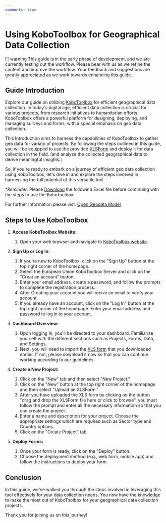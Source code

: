 ```yaml
---
comments: true
---
```



# Using KoboToolbox for Geographical Data Collection

!!! warning
    This guide is in the early phase of development, and we are currently testing out the workflow. Please bear with us as we refine the content and improve the workflow. Your feedback and suggestions are greatly appreciated as we work towards enhancing this guide.

## Guide Introduction

Explore our guide on utilizing [KoboToolbox](https://www.kobotoolbox.org/) for efficient geographical data collection. In today's digital age, efficient data collection is crucial for various projects, from research initiatives to humanitarian efforts. KoboToolbox offers a powerful platform for designing, deploying, and managing surveys and forms, with a special emphasis on geo data collection.

This Introduction aims to harness the capabilities of KoboToolbox to gather geo data for variaty of projects. By following the steps outlined in this guide, you will be equipped to use the provided [XLSForm]( https://github.com/openkfw/open-geodata-model/blob/main/Project_Location_ODK_XLSFORM_Template_V01.xlsx) and deploy it for data collection in the field. (and analyze the collected geographical data to derive meaningful insights.)

So, if you're ready to embark on a journey of efficient geo data collection using KoboToolbox, let's dive in and explore the steps involved in harnessing the full potential of this versatile tool.

**Reminder:* Please [Download](https://github.com/openkfw/open-geodata-model/blob/main/Project_Location_ODK_XLSFORM_Template_V01.xlsx) the followind Excel file before continuing with the steps to use the KoboToolbox: 

For further Information please vist: [Open Geodata Model](https://openkfw.github.io/open-geodata-model/#table-2-the-kfw-project-location-geodata-model-for-financial-cooperation)

## Steps to Use KoboToolbox

1.  **Access KoboToolbox Website:**

    1.  Open your web browser and navigate to [KoboToolbox website](https://www.kobotoolbox.org/).

1.  **Sign Up or Log In:**
    1. If you're new to KoboToolbox, click on the "Sign Up" button at the top right corner of the homepage.
    1. Select the European Union KoboToolbox Server and click on the "Creat an account" button.
    1. Enter your email address, create a password, and follow the prompts to complete the registration process.
    1. After Creating your account you will recive an email to verify your account.
    1. If you already have an account, click on the "Log In" button at the top right corner of the homepage. Enter your email address and password to log in to your account.

1. **Dashboard Overview:**
    1. Upon logging in, you'll be directed to your dashboard. Familiarize yourself with the different sections such as Projects, Forms, Data, and Settings.
    1. Next, you will need to import the [XLS form](https://github.com/openkfw/open-geodata-model/blob/main/Project_Location_ODK_XLSFORM_Template_V01.xlsx) that you downloaded earlier. If not, please download it now so that you can continue working according to our guidelines.

4. **Create a New Project:**
    1. Click on the "New" tab and then select "New Project."
    1. Click on the "New" button at the top right corner of the homepage and then select "Upload an XLSForm."
    1. After you have uploaded the XLS form by clicking on the button "drag and drop the XLSForm file here or click to browse", you must follow the prompt and enter all the necessary information so that you can create the project.
    1. Enter a name and description for your project. Choose the appropriate settings which are required such as Sector type and Country options.
    1. Click on the "Create Project" tab.
 
5. **Deploy Forms:**
    1. Once your form is ready, click on the "Deploy" button.
    1. Choose the deployment method (e.g., web form, mobile app) and follow the instructions to deploy your form.

## Conclusion
In this guide, we've walked you through the steps involved in leveraging this tool effectively for your data collection needs. You now have the knowledge to make the most out of KoboToolbox for your geographical data collection projects.

Thank you for joining us on this journey! 
